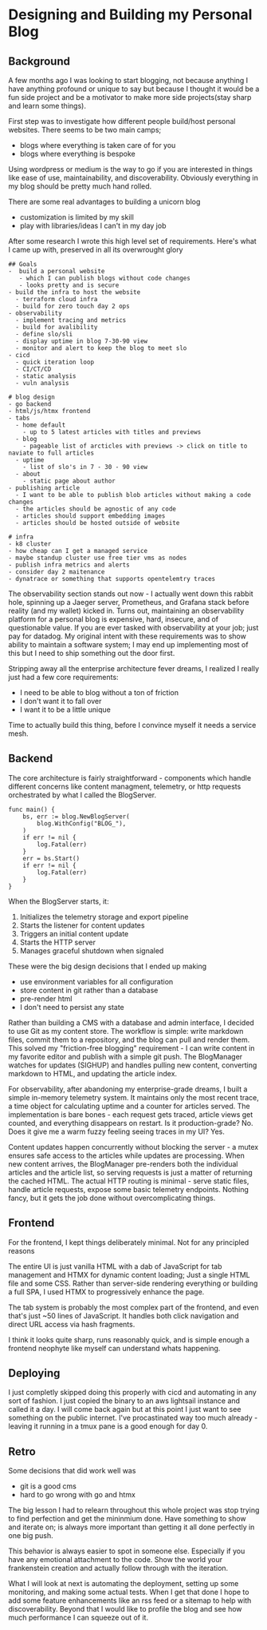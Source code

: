 # Designing and Building my Personal Blog

## Background

A few months ago I was looking to start blogging, not because anything I have anything profound or unique to say but because I thought it would be a fun side project and be a motivator to make more side projects(stay sharp and learn some things). 

First step was to investigate how different people build/host personal websites. There seems to be two main camps;

 * blogs where everything is taken care of for you 
 * blogs where everything is bespoke
 
 Using wordpress or medium is the way to go if you are interested in things like ease of use, maintainability, and discoverability. Obviously everything in my blog should be pretty much hand rolled. 

There are some real advantages to building a unicorn blog 

* customization is limited by my skill
* play with libraries/ideas I can't in my day job

After some research I wrote this high level set of requirements. Here's what I came up with, preserved in all its overwrought glory
```
## Goals
-  build a personal website
   - which I can publish blogs without code changes
   - looks pretty and is secure
- build the infra to host the website 
  - terraform cloud infra
  - build for zero touch day 2 ops
- observability
  - implement tracing and metrics
  - build for avalibility
  - define slo/sli
  - display uptime in blog 7-30-90 view
  - monitor and alert to keep the blog to meet slo
- cicd
  - quick iteration loop
  - CI/CT/CD 
  - static analysis
  - vuln analysis

# blog design
- go backend
- html/js/htmx frontend
- tabs
  - home default
    - up to 5 latest articles with titles and previews
  - blog
    - pageable list of arcticles with previews -> click on title to naviate to full articles
  - uptime
    - list of slo's in 7 - 30 - 90 view
  - about
    - static page about author
- publishing article 
  - I want to be able to publish blob articles without making a code changes
  - the articles should be agnostic of any code
  - articles should support embedding images
  - articles should be hosted outside of website

# infra 
- k8 cluster
- how cheap can I get a managed service
- maybe standup cluster use free tier vms as nodes
- publish infra metrics and alerts
- consider day 2 maitenance
- dynatrace or something that supports opentelemtry traces
```

The observability section stands out now - I actually went down this rabbit hole, spinning up a Jaeger server, Prometheus, and Grafana stack before reality (and my wallet) kicked in. Turns out, maintaining an observability platform for a personal blog is expensive, hard, insecure, and of questionable value. If you are ever tasked with observability at your job; just pay for datadog. My original intent with these requirements was to show ability to maintain a software system; I may end up implementing most of this but I need to ship something out the door first.

Stripping away all the enterprise architecture fever dreams, I realized I really just had a few core requirements:
* I need to be able to blog without a ton of friction
* I don't want it to fall over
* I want it to be a little unique

Time to actually build this thing, before I convince myself it needs a service mesh.

## Backend

The core architecture is fairly straightforward - components which handle different concerns like content managment, telemetry, or http requests orchestrated by what I called the BlogServer. 

```
func main() {
    bs, err := blog.NewBlogServer(
        blog.WithConfig("BLOG_"),
    )
    if err != nil {
        log.Fatal(err)
    }
    err = bs.Start()
    if err != nil {
        log.Fatal(err)
    }
}
```
When the BlogServer starts, it:

1. Initializes the telemetry storage and export pipeline
2. Starts the listener for content updates
3. Triggers an initial content update
4. Starts the HTTP server
5. Manages graceful shutdown when signaled

These were the big design decisions that I ended up making
* use environment variables for all configuration
* store content in git rather than a database
* pre-render html
* I don't need to persist any state


Rather than building a CMS with a database and admin interface, I decided to use Git as my content store. The workflow is simple: write markdown files, commit them to a repository, and the blog can pull and render them. This solved my "friction-free blogging" requirement - I can write content in my favorite editor and publish with a simple git push. The BlogManager watches for updates (SIGHUP) and handles pulling new content, converting markdown to HTML, and updating the article index.

For observability, after abandoning my enterprise-grade dreams, I built a simple in-memory telemetry system. It maintains only the most recent trace, a time object for calculating uptime and a counter for articles served. The implementation is bare bones - each request gets traced, article views get counted, and everything disappears on restart. Is it production-grade? No. Does it give me a warm fuzzy feeling seeing traces in my UI? Yes.

Content updates happen concurrently without blocking the server - a mutex ensures safe access to the articles while updates are processing. When new content arrives, the BlogManager pre-renders both the individual articles and the article list, so serving requests is just a matter of returning the cached HTML.
The actual HTTP routing is minimal - serve static files, handle article requests, expose some basic telemetry endpoints. Nothing fancy, but it gets the job done without overcomplicating things.

## Frontend

For the frontend, I kept things deliberately minimal. Not for any principled reasons 

The entire UI is just vanilla HTML with a dab of JavaScript for tab management and HTMX for dynamic content loading; Just a single HTML file and some CSS. Rather than server-side rendering everything or building a full SPA, I used HTMX to progressively enhance the page. 

The tab system is probably the most complex part of the frontend, and even that's just ~50 lines of JavaScript. It handles both click navigation and direct URL access via hash fragments.

I think it looks quite sharp, runs reasonably quick, and is simple enough a frontend neophyte like myself can understand whats happening.

## Deploying

I just completly skipped doing this properly with cicd and automating in any sort of fashion. I just copied the binary to an aws lightsail instance and called it a day. I will come back again but at this point I just want to see something on the public internet. I've procastinated way too much already - leaving it running in a tmux pane is a good enough for day 0.

## Retro

Some decisions that did work well was
* git is a good cms
* hard to go wrong with go and htmx

The big lesson I had to relearn throughout this whole project was stop trying to find perfection and get the mininmium done. Have something to show and iterate on; is always more important than getting it all done perfectly in one big push.

This behavior is always easier to spot in someone else. Especially if you have any emotional attachment to the code. Show the world your frankenstein creation and actually follow through with the iteration.

What I will look at next is automating the deployment, setting up some monitoring, and making some actual tests. When I get that done I hope to add some feature enhancements like an rss feed or a sitemap to help with discoverability. Beyond that I would like to profile the blog and see how much performance I can squeeze out of it.
